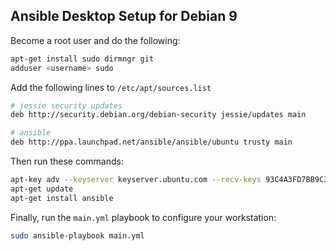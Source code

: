## Ansible Desktop Setup for Debian 9

Become a root user and do the following:

```bash
apt-get install sudo dirmngr git
adduser <username> sudo
```

Add the following lines to `/etc/apt/sources.list`

```bash
# jessie security updates
deb http://security.debian.org/debian-security jessie/updates main

# ansible
deb http://ppa.launchpad.net/ansible/ansible/ubuntu trusty main
```

Then run these commands:

```bash
apt-key adv --keyserver keyserver.ubuntu.com --recv-keys 93C4A3FD7BB9C367
apt-get update
apt-get install ansible
```

Finally, run the `main.yml` playbook to configure your workstation:

```bash
sudo ansible-playbook main.yml
```


